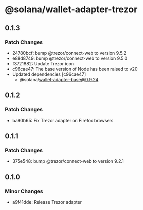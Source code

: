 # @solana/wallet-adapter-trezor

## 0.1.3

### Patch Changes

-   24780bcf: bump @trezor/connect-web to version 9.5.2
-   e88d8749: bump @trezor/connect-web to version 9.5.0
-   f3721882: Update Trezor icon
-   c96cae47: The base version of Node has been raised to v20
-   Updated dependencies [c96cae47]
    -   @solana/wallet-adapter-base@0.9.24

## 0.1.2

### Patch Changes

-   ba90b65: Fix Trezor adapter on Firefox browsers

## 0.1.1

### Patch Changes

-   375e548: bump @trezor/connect-web to version 9.2.1

## 0.1.0

### Minor Changes

-   a9f41dde: Release Trezor adapter
